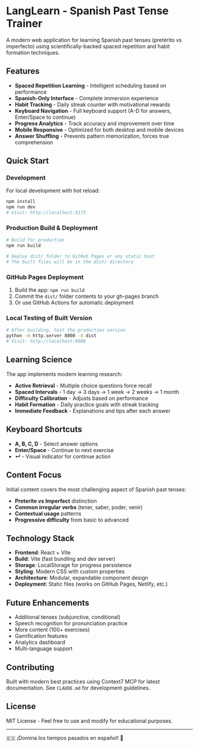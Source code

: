 # LangLearn - Spanish Past Tense Trainer

A modern web application for learning Spanish past tenses (pretérito vs imperfecto) using scientifically-backed spaced repetition and habit formation techniques.

## Features

- **Spaced Repetition Learning** - Intelligent scheduling based on performance
- **Spanish-Only Interface** - Complete immersion experience
- **Habit Tracking** - Daily streak counter with motivational rewards
- **Keyboard Navigation** - Full keyboard support (A-D for answers, Enter/Space to continue)
- **Progress Analytics** - Track accuracy and improvement over time
- **Mobile Responsive** - Optimized for both desktop and mobile devices
- **Answer Shuffling** - Prevents pattern memorization, forces true comprehension

## Quick Start

### Development
For local development with hot reload:

```bash
npm install
npm run dev
# Visit: http://localhost:5173
```

### Production Build & Deployment

```bash
# Build for production
npm run build

# Deploy dist/ folder to GitHub Pages or any static host
# The built files will be in the dist/ directory
```

### GitHub Pages Deployment
1. Build the app: `npm run build`
2. Commit the `dist/` folder contents to your gh-pages branch
3. Or use GitHub Actions for automatic deployment

### Local Testing of Built Version
```bash
# After building, test the production version
python -m http.server 8000 -d dist
# Visit: http://localhost:8000
```

## Learning Science

The app implements modern learning research:

- **Active Retrieval** - Multiple choice questions force recall
- **Spaced Intervals** - 1 day → 3 days → 1 week → 2 weeks → 1 month
- **Difficulty Calibration** - Adjusts based on performance
- **Habit Formation** - Daily practice goals with streak tracking
- **Immediate Feedback** - Explanations and tips after each answer

## Keyboard Shortcuts

- **A, B, C, D** - Select answer options
- **Enter/Space** - Continue to next exercise
- **↵** - Visual indicator for continue action

## Content Focus

Initial content covers the most challenging aspect of Spanish past tenses:

- **Preterite vs Imperfect** distinction
- **Common irregular verbs** (tener, saber, poder, venir)
- **Contextual usage** patterns
- **Progressive difficulty** from basic to advanced

## Technology Stack

- **Frontend**: React + Vite
- **Build**: Vite (fast bundling and dev server)
- **Storage**: LocalStorage for progress persistence
- **Styling**: Modern CSS with custom properties
- **Architecture**: Modular, expandable component design
- **Deployment**: Static files (works on GitHub Pages, Netlify, etc.)

## Future Enhancements

- Additional tenses (subjunctive, conditional)
- Speech recognition for pronunciation practice
- More content (100+ exercises)
- Gamification features
- Analytics dashboard
- Multi-language support

## Contributing

Built with modern best practices using Context7 MCP for latest documentation. See `CLAUDE.md` for development guidelines.

## License

MIT License - Feel free to use and modify for educational purposes.

---

🇪🇸 ¡Domina los tiempos pasados en español! 🎯